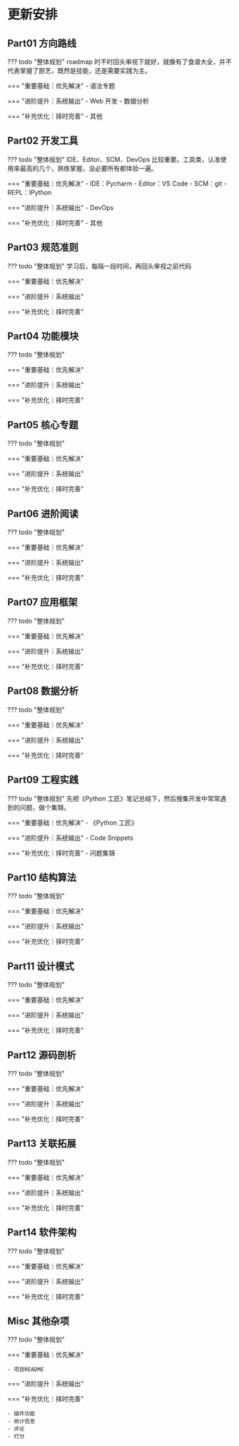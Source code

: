 # 更新安排

## Part01 方向路线 

??? todo "整体规划"
    roadmap 时不时回头审视下就好，就像有了食谱大全，并不代表掌握了厨艺，既然是技能，还是需要实践为主。

=== "重要基础｜优先解决"
    - 语法专题
  
=== "进阶提升｜系统输出"
    - Web 开发
    - 数据分析

=== "补充优化｜择时完善"
    - 其他

## Part02 开发工具

??? todo "整体规划"
    IDE、Editor、SCM、DevOps 比较重要。工具类，认准使用率最高的几个，熟练掌握，没必要所有都体验一遍。

=== "重要基础｜优先解决"
    - IDE：Pycharm
    - Editor：VS Code
    - SCM：git
    - REPL：IPython
  
=== "进阶提升｜系统输出"
    - DevOps

=== "补充优化｜择时完善"
    - 其他

## Part03 规范准则

??? todo "整体规划"
    学习后，每隔一段时间，再回头审视之前代码

=== "重要基础｜优先解决"
  
=== "进阶提升｜系统输出"

=== "补充优化｜择时完善"

## Part04 功能模块

??? todo "整体规划"

=== "重要基础｜优先解决"
  
=== "进阶提升｜系统输出"

=== "补充优化｜择时完善"

## Part05 核心专题

??? todo "整体规划"

=== "重要基础｜优先解决"
  
=== "进阶提升｜系统输出"

=== "补充优化｜择时完善"

## Part06 进阶阅读

??? todo "整体规划"

=== "重要基础｜优先解决"
  
=== "进阶提升｜系统输出"

=== "补充优化｜择时完善"

## Part07 应用框架

??? todo "整体规划"

=== "重要基础｜优先解决"
  
=== "进阶提升｜系统输出"

=== "补充优化｜择时完善"

## Part08 数据分析

??? todo "整体规划"

=== "重要基础｜优先解决"
  
=== "进阶提升｜系统输出"

=== "补充优化｜择时完善"

## Part09 工程实践

??? todo "整体规划"
    先把《Python 工匠》笔记总结下，然后搜集开发中常常遇到的问题，做个集锦。

=== "重要基础｜优先解决"
    - 《Python 工匠》
  
=== "进阶提升｜系统输出"
    - Code Snippets

=== "补充优化｜择时完善"
    - 问题集锦
## Part10 结构算法

??? todo "整体规划"

=== "重要基础｜优先解决"
  
=== "进阶提升｜系统输出"

=== "补充优化｜择时完善"

## Part11 设计模式

??? todo "整体规划"

=== "重要基础｜优先解决"
  
=== "进阶提升｜系统输出"

=== "补充优化｜择时完善"

## Part12 源码剖析

??? todo "整体规划"

=== "重要基础｜优先解决"
  
=== "进阶提升｜系统输出"

=== "补充优化｜择时完善"

## Part13 关联拓展

??? todo "整体规划"

=== "重要基础｜优先解决"
  
=== "进阶提升｜系统输出"

=== "补充优化｜择时完善"

## Part14 软件架构

??? todo "整体规划"

=== "重要基础｜优先解决"
  
=== "进阶提升｜系统输出"

=== "补充优化｜择时完善"

## Misc 其他杂项

??? todo "整体规划"

=== "重要基础｜优先解决"

    - 项目README
  
=== "进阶提升｜系统输出"

=== "补充优化｜择时完善"

    - 插件功能
    - 统计信息
    - 评论
    - 打分
